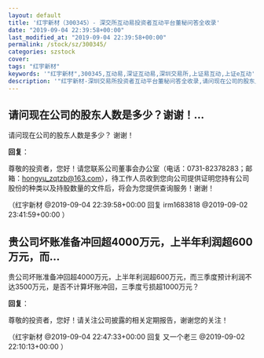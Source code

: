 ```yaml
---
layout: default
title: '红宇新材（300345）- 深交所互动易投资者互动平台董秘问答全收录'
date: "2019-09-04 22:39:58+00:00"
last_modified_at: "2019-09-04 22:39:58+00:00"
permalink: /stock/sz/300345/
categories: szstock
cover: 
tags: "红宇新材"
keywords: '"红宇新材",300345,互动易,深证互动易,深圳交易所,上证易互动,上证e互动'
description: '"红宇新材-深圳交易所投资者互动平台董秘问答全收录,请问现在公司的股东人数是多少？ 谢谢！"'
---
```


## 请问现在公司的股东人数是多少？谢谢！...

请问现在公司的股东人数是多少？ 谢谢！

**回复**：

尊敬的投资者，您好！请您联系公司董事会办公室（电话：0731-82378283；邮箱：hongyu_zqtzb@163.com），待工作人员收到您向公司提供证明您持有公司股份的种类以及持股数量的文件后，将会为您提供查询服务！谢谢！ 

（红宇新材  @2019-09-04 22:39:58+00:00 回复 irm1683818  @2019-09-02 23:41:59+00:00 ）

## 贵公司坏账准备冲回超4000万元，上半年利润超600万元，而...

贵公司坏账准备冲回超4000万元，上半年利润超600万元，而三季度预计利润不达3500万元，是否不计算坏账冲回，三季度亏损超1000万元？

**回复**：

尊敬的投资者，您好！请关注公司披露的相关定期报告，谢谢您的关注！ 

（红宇新材  @2019-09-04 22:47:33+00:00 回复 又一个老三  @2019-09-02 22:10:13+00:00 ）

